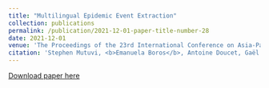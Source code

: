 ```yaml
---
title: "Multilingual Epidemic Event Extraction"
collection: publications
permalink: /publication/2021-12-01-paper-title-number-28
date: 2021-12-01
venue: 'The Proceedings of the 23rd International Conference on Asia-Pacific Digital Libraries (ICADL)'
citation: 'Stephen Mutuvi, <b>Emanuela Boros</b>, Antoine Doucet, Gaël Lejeune, Adam Jatowt, and Moses Odeo. "Multilingual Epidemic Event Extraction." In International Conference on Asian Digital Libraries, pp. 139-156. Springer, Cham, 2021.'
---
```


[Download paper here](https://hal.archives-ouvertes.fr/hal-03480551/document)



